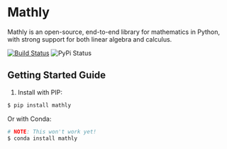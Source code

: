 # Mathly
Mathly is an open-source, end-to-end library for mathematics in Python, with strong support for both linear algebra and calculus.

[![Build Status](https://travis-ci.com/aaronhma/mathly.svg?branch=master)](https://travis-ci.com/aaronhma/mathly)
![PyPi Status](https://img.shields.io/pypi/v/mathly.svg)

## Getting Started Guide

1. Install with PIP:
```bash
$ pip install mathly
```

Or with Conda:
```bash
# NOTE: This won't work yet!
$ conda install mathly
```